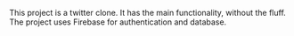 This project is a twitter clone. It has the main functionality, without the fluff. The project uses Firebase for authentication and database.